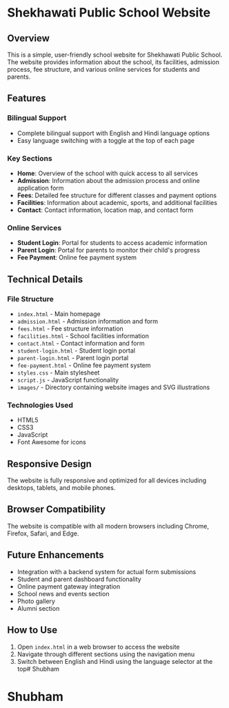 # Shekhawati Public School Website

## Overview
This is a simple, user-friendly school website for Shekhawati Public School. The website provides information about the school, its facilities, admission process, fee structure, and various online services for students and parents.

## Features

### Bilingual Support
- Complete bilingual support with English and Hindi language options
- Easy language switching with a toggle at the top of each page

### Key Sections
- **Home**: Overview of the school with quick access to all services
- **Admission**: Information about the admission process and online application form
- **Fees**: Detailed fee structure for different classes and payment options
- **Facilities**: Information about academic, sports, and additional facilities
- **Contact**: Contact information, location map, and contact form

### Online Services
- **Student Login**: Portal for students to access academic information
- **Parent Login**: Portal for parents to monitor their child's progress
- **Fee Payment**: Online fee payment system

## Technical Details

### File Structure
- `index.html` - Main homepage
- `admission.html` - Admission information and form
- `fees.html` - Fee structure information
- `facilities.html` - School facilities information
- `contact.html` - Contact information and form
- `student-login.html` - Student login portal
- `parent-login.html` - Parent login portal
- `fee-payment.html` - Online fee payment system
- `styles.css` - Main stylesheet
- `script.js` - JavaScript functionality
- `images/` - Directory containing website images and SVG illustrations

### Technologies Used
- HTML5
- CSS3
- JavaScript
- Font Awesome for icons

## Responsive Design
The website is fully responsive and optimized for all devices including desktops, tablets, and mobile phones.

## Browser Compatibility
The website is compatible with all modern browsers including Chrome, Firefox, Safari, and Edge.

## Future Enhancements
- Integration with a backend system for actual form submissions
- Student and parent dashboard functionality
- Online payment gateway integration
- School news and events section
- Photo gallery
- Alumni section

## How to Use
1. Open `index.html` in a web browser to access the website
2. Navigate through different sections using the navigation menu
3. Switch between English and Hindi using the language selector at the top# Shubham
# Shubham
